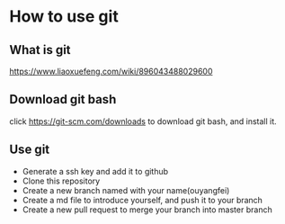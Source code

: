# How to use git
## What is git
https://www.liaoxuefeng.com/wiki/896043488029600

## Download git bash
click https://git-scm.com/downloads to download git bash, and install it.

## Use git
- Generate a ssh key and add it to github
- Clone this repository
- Create a new branch named with your name(ouyangfei)
- Create a md file to introduce yourself, and push it to your branch
- Create a new pull request to merge your branch into master branch